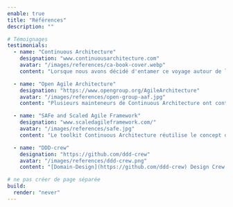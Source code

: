 ```yaml
---
enable: true
title: "Références"
description: ""

# Témoignages
testimonials:
  - name: "Continuous Architecture"
    designation: "www.continuousarchitecture.com"
    avatar: "/images/references/ca-book-cover.webp"
    content: "Lorsque nous avons décidé d'entamer ce voyage autour de la Continuous Architecture, nous avons découvert que le terme avait déjà été inventé par Murat Erder et Pierre Pureur. En 2015, ils ont publié leur premier livre [Continuous Architecture: Sustainable Architecture in an Agile and Cloud-Centric World](https://www.amazon.fr/Continuous-Architecture-Sustainable-Agile-Cloud-Centric/dp/0128032847) et ils travaillent actuellement sur un second : [Continuous Architecture in Practice](https://continuousarchitecture.com/). Nous pouvons dire que Murat et Pierre, à travers leur travail, ont été une source d'inspiration pour nous. Nous avons pris contact avec eux pour nous assurer qu'il était possible de réutiliser le terme Continuous Architecture, et ils ont accepté. Nous leur en sommes très reconnaissants, et la moindre des choses était de référencer leur travail. Si vous avez l’occasion de le lire, vous verrez que nous partageons beaucoup : esprit, idées, philosophie et retours d’expérience."

  - name: "Open Agile Architecture"
    designation: "https://www.opengroup.org/AgileArchitecture"
    avatar: "/images/references/open-group-aaf.jpg"
    content: "Plusieurs mainteneurs de Continuous Architecture ont contribué à l’élaboration du standard Open Agile ArchitectureTM. Bien que le Toolkit et Framework Continuous Architecture ait été développé de manière indépendante, nous pensons que ces deux corpus de connaissances partagent de nombreux principes communs et sont donc cohérents et complémentaires."

  - name: "SAFe and Scaled Agile Framework"
    designation: "www.scaledagileframework.com/"
    avatar: "/images/references/safe.jpg"
    content: "Le toolkit Continuous Architecture réutilise le concept d’architecture runway, une pratique issue du SAFe et Scaled Agile Framework® [SAFe and Scaled Agile Framework](https://www.scaledagileframework.com/) sont des marques déposées de Scaled Agile, Inc."

  - name: "DDD-crew"
    designation: "https://github.com/ddd-crew"
    avatar: "/images/references/ddd-crew.png"
    content: "[Domain-Design](https://github.com/ddd-crew) Design Crew est un projet open source visant à aider à l’adoption de l’approche DDD d’Eric Evans. DDD-crew est pour nous une véritable source d’inspiration, et nous espérons pouvoir y contribuer à notre tour."

# ne pas créer de page séparée
build:
  render: "never"
---
```

